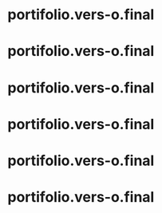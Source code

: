 # portifolio.vers-o.final
# portifolio.vers-o.final
# portifolio.vers-o.final
# portifolio.vers-o.final
# portifolio.vers-o.final
# portifolio.vers-o.final

